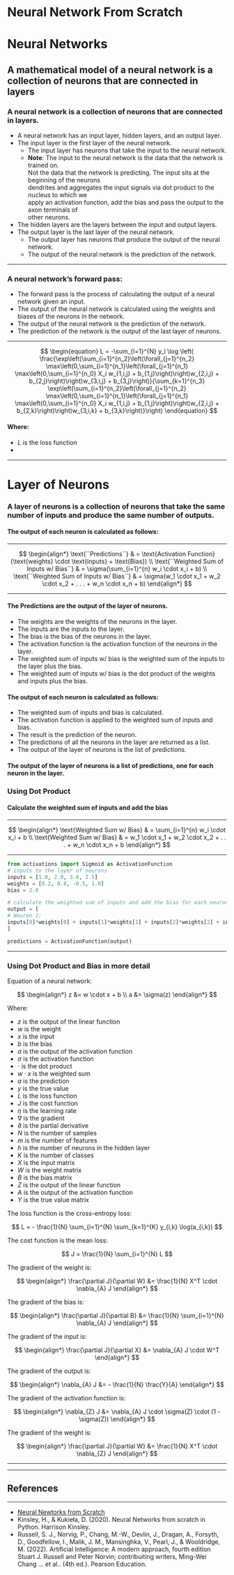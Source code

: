 # Neural Network From Scratch


# Neural Networks

## A mathematical model of a neural network is a collection of neurons that are connected in layers

### A neural network is a collection of neurons that are connected in layers.
- A neural network has an input layer, hidden layers, and an output layer.
- The input layer is the first layer of the neural network.
    - The input layer has neurons that take the input to the neural network.
    - **Note**: The input to the neural network is the data that the network is trained on. \
    Not the data that the network is predicting. The input sits at the beginning of the neurons \
    dendrites and aggregates the input signals via dot product to the nucleus to which we \
    apply an activation function, add the bias and pass the output to the axon terminals of \
    other neurons.
- The hidden layers are the layers between the input and output layers.
- The output layer is the last layer of the neural network.
    - The output layer has neurons that produce the output of the neural network.
    - The output of the neural network is the prediction of the network.

---

### A neural network’s forward pass:
- The forward pass is the process of calculating the output of a neural network given an input.
- The output of the neural network is calculated using the weights and biases of the neurons in the network.
- The output of the neural network is the prediction of the network.
- The prediction of the network is the output of the last layer of neurons.

---

$$
\begin{equation}
L = -\sum_{l=1}^{N} y_l \log \left( \frac{\exp\left(\sum_{i=1}^{n_2}\left(\forall_{j=1}^{n_2} \max\left(0,\sum_{i=1}^{n_1}\left(\forall_{j=1}^{n_1} \max\left(0,\sum_{i=1}^{n_0} X_i w_{1,i,j} + b_{1,j}\right)\right)w_{2,i,j} + b_{2,j}\right)\right)w_{3,i,j} + b_{3,j}\right)}{\sum_{k=1}^{n_3} \exp\left(\sum_{i=1}^{n_2}\left(\forall_{j=1}^{n_2} \max\left(0,\sum_{i=1}^{n_1}\left(\forall_{j=1}^{n_1} \max\left(0,\sum_{i=1}^{n_0} X_i w_{1,i,j} + b_{1,j}\right)\right)w_{2,i,j} + b_{2,k}\right)\right)w_{3,i,k} + b_{3,k}\right)}\right)
\end{equation}
$$

#### Where:
- $L$ is the loss function
- 

---

# Layer of Neurons

### A layer of neurons is a collection of neurons that take the same number of inputs and produce the same number of outputs.

#### The output of each neuron is calculated as follows:

---

$$
\begin{align*}
\text{``Predictions``} & = \text{Activation Function}(\text{weights} \cdot \text{inputs} + \text{Bias}) \\
\text{``Weighted Sum of Inputs w/ Bias``} & = \sigma(\sum_{i=1}^{n} w_i \cdot x_i + b) \\
\text{``Weighted Sum of Inputs w/ Bias``} & = \sigma(w_1 \cdot x_1 + w_2 \cdot x_2 + . . . + w_n \cdot x_n + b)
\end{align*}
$$

---

#### The Predictions are the output of the layer of neurons.
- The weights are the weights of the neurons in the layer.
- The inputs are the inputs to the layer.
- The bias is the bias of the neurons in the layer.
- The activation function is the activation function of the neurons in the layer.
- The weighted sum of inputs w/ bias is the weighted sum of the inputs to the layer plus the bias.
- The weighted sum of inputs w/ bias is the dot product of the weights and inputs plus the bias.

#### The output of each neuron is calculated as follows:
- The weighted sum of inputs and bias is calculated.
- The activation function is applied to the weighted sum of inputs and bias.
- The result is the prediction of the neuron.
- The predictions of all the neurons in the layer are returned as a list.
- The output of the layer of neurons is the list of predictions.

#### The output of the layer of neurons is a list of predictions, one for each neuron in the layer.

### Using Dot Product

#### Calculate the weighted sum of inputs and add the bias

---

$$
\begin{align*}
\text{Weighted Sum w/ Bias} & = \sum_{i=1}^{n} w_i \cdot x_i + b \\
\text{Weighted Sum w/ Bias} & = w_1 \cdot x_1 + w_2 \cdot x_2 + . . . + w_n \cdot x_n + b
\end{align*}
$$

---

```python
from activations import Sigmoid as ActivationFunction
# inputs to the layer of neurons
inputs = [1.0, 2.0, 3.0, 2.5]
weights = [0.2, 0.8, -0.5, 1.0]
bias = 2.0

# calculate the weighted sum of inputs and add the bias for each neuron
output = [
# Neuron 1: 
inputs[0]*weights[0] + inputs[1]*weights[1] + inputs[2]*weights[2] + inputs[3]*weights[3] + bias,
]

predictions = ActivationFunction(output)
```

---

### Using Dot Product and Bias in more detail

Equation of a neural network:

$$
\begin{align*}
z &= w \cdot x + b \\
a &= \sigma(z)
\end{align*}
$$

Where:
- $z$ is the output of the linear function
- $w$ is the weight
- $x$ is the input
- $b$ is the bias
- $a$ is the output of the activation function
- $\sigma$ is the activation function
- $\cdot$ is the dot product
- $w \cdot x$ is the weighted sum
- $a$ is the prediction
- $y$ is the true value
- $L$ is the loss function
- $J$ is the cost function
- $\eta$ is the learning rate
- $\nabla$ is the gradient
- $\partial$ is the partial derivative
- $N$ is the number of samples
- $m$ is the number of features
- $h$ is the number of neurons in the hidden layer
- $K$ is the number of classes
- $X$ is the input matrix
- $W$ is the weight matrix
- $B$ is the bias matrix
- $Z$ is the output of the linear function
- $A$ is the output of the activation function
- $Y$ is the true value matrix

The loss function is the cross-entropy loss:

$$
L = - \frac{1}{N} \sum_{i=1}^{N} \sum_{k=1}^{K} y_{i,k} \log(a_{i,k})
$$

The cost function is the mean loss:

$$
J = \frac{1}{N} \sum_{i=1}^{N} L
$$

The gradient of the weight is:

$$
\begin{align*}
\frac{\partial J}{\partial W} &= \frac{1}{N} X^T \cdot \nabla_{A} J
\end{align*}
$$

The gradient of the bias is:

$$
\begin{align*}
\frac{\partial J}{\partial B} &= \frac{1}{N} \sum_{i=1}^{N} \nabla_{A} J
\end{align*}
$$

The gradient of the input is:

$$
\begin{align*}
\frac{\partial J}{\partial X} &= \nabla_{A} J \cdot W^T
\end{align*}
$$

The gradient of the output is:

$$
\begin{align*}
\nabla_{A} J &= - \frac{1}{N} \frac{Y}{A}
\end{align*}
$$

The gradient of the activation function is:

$$
\begin{align*}
\nabla_{Z} J &= \nabla_{A} J \cdot \sigma(Z) \cdot (1 - \sigma(Z))
\end{align*}
$$

The gradient of the weight is:

$$
\begin{align*}
\frac{\partial J}{\partial W} &= \frac{1}{N} X^T \cdot \nabla_{Z} J
\end{align*}
$$


---

---

## References

---

- [Neural Newtorks from Scratch](https://nnfs.io/)
- Kinsley, H., & Kukieła, D. (2020). Neural Networks from scratch in Python. Harrison Kinsley. 
- Russell, S. J., Norvig, P., Chang, M.-W., Devlin, J., Dragan, A., Forsyth, D., Goodfellow, I., Malik, J. M., Mansinghka, V., Pearl, J., & Wooldridge, M. (2022). Artificial Intelligence: A modern approach, fourth edition Stuart J. Russell and Peter Norvin; contribuiting writers, Ming-Wei Chang ... et al.. (4th ed.). Pearson Education. 